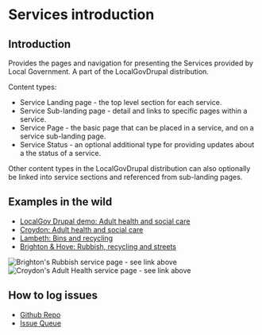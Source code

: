 # Services introduction

## Introduction

Provides the pages and navigation for presenting the Services provided by Local Government. A part of the LocalGovDrupal distribution.

Content types:

* Service Landing page - the top level section for each service.
* Service Sub-landing page - detail and links to specific pages within a service.
* Service Page - the basic page that can be placed in a service, and on a service sub-landing page.
* Service Status - an optional additional type for providing updates about a the status of a service.

Other content types in the LocalGovDrupal distribution can also optionally be linked into service sections and referenced from sub-landing pages.

## Examples in the wild
* [LocalGov Drupal demo: Adult health and social care](https://localgovdrupal.agile.coop/adult-health-and-social-care)
* [Croydon: Adult health and social care ](https://www.croydon.gov.uk/adult-health-and-social-care)
* [Lambeth: Bins and recycling](https://beta.lambeth.gov.uk/rubbish-recycling)
* [Brighton & Hove: Rubbish, recycling and streets](https://www.brighton-hove.gov.uk/rubbish-recycling-and-streets)

![Brighton's Rubbish service page - see link above](https://user-images.githubusercontent.com/3852805/123297371-6b847280-d50f-11eb-8ac0-275c17103d4a.png)
![Croydon's Adult Health service page - see link above](https://user-images.githubusercontent.com/3852805/123297547-8fe04f00-d50f-11eb-8441-c14c62548d3b.png)

## How to log issues
* [Github Repo](https://github.com/localgovdrupal/localgov_services)
* [Issue Queue](https://github.com/localgovdrupal/localgov_services/issues)

